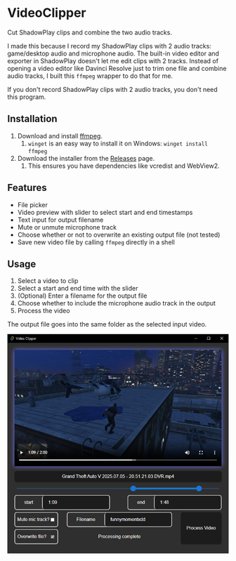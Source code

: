 # VideoClipper
Cut ShadowPlay clips and combine the two audio tracks.

I made this because I record my ShadowPlay clips with 2 audio tracks: game/desktop audio and microphone audio. The built-in video editor and exporter in ShadowPlay doesn't let me edit clips with 2 tracks. Instead of opening a video editor like Davinci Resolve just to trim one file and combine audio tracks, I built this `ffmpeg` wrapper to do that for me.

If you don't record ShadowPlay clips with 2 audio tracks, you don't need this program.

## Installation
1. Download and install [ffmpeg](https://ffmpeg.org/download.html).
    1.  `winget` is an easy way to install it on Windows: `winget install ffmpeg`
2. Download the installer from the [Releases](https://github.com/GitGeddes/VideoClipper/releases) page.
    1. This ensures you have dependencies like vcredist and WebView2.

## Features
- File picker
- Video preview with slider to select start and end timestamps
- Text input for output filename
- Mute or unmute microphone track
- Choose whether or not to overwrite an existing output file (not tested)
- Save new video file by calling `ffmpeg` directly in a shell

## Usage
1. Select a video to clip
2. Select a start and end time with the slider
3. (Optional) Enter a filename for the output file
4. Choose whether to include the microphone audio track in the output
5. Process the video

The output file goes into the same folder as the selected input video.

![screenshot](./public/videoclipper_screenshot.png)
